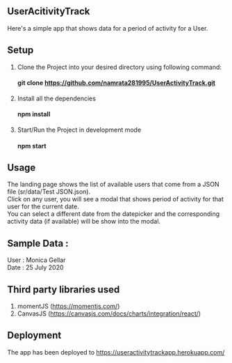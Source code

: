 ## UserAcitivityTrack
Here's a simple app that shows data for a period of activity for a User.

## Setup
1. Clone the Project into your desired directory using following command:  
    #### git clone https://github.com/namrata281995/UserActivityTrack.git

2. Install all the dependencies  
    #### npm install

3. Start/Run the Project in development mode  
    #### npm start


## Usage
The landing page shows the list of available users that come from a JSON file (sr/data/Test JSON.json).  
Click on any user, you will see a modal that shows period of activity for that user for the current date.  
You can select a different date from the datepicker and the corresponding activity data (if available) will be show into the modal.

## Sample Data :
User : Monica Gellar  
Date : 25 July 2020  

## Third party libraries used
1. momentJS (https://momentjs.com/)
2. CanvasJS (https://canvasjs.com/docs/charts/integration/react/)

## Deployment
The app has been deployed to https://useractivitytrackapp.herokuapp.com/
